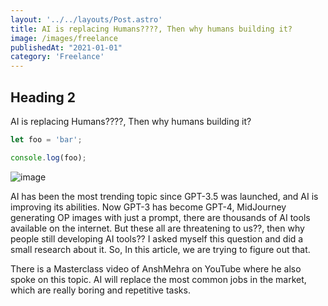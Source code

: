```yaml
---
layout: '../../layouts/Post.astro'
title: AI is replacing Humans????, Then why humans building it?
image: /images/freelance
publishedAt: "2021-01-01"
category: 'Freelance'
---
```


## Heading 2

AI is replacing Humans????, Then why humans building it?

```js
let foo = 'bar';

console.log(foo);
```

![image](https://unsplash.it/400/300)

AI has been the most trending topic since GPT-3.5 was launched, and AI is improving its abilities. Now GPT-3 has become GPT-4, MidJourney generating OP images with just a prompt, there are thousands of AI tools available on the internet. But these all are threatening to us??, then why people still developing AI tools?? I asked myself this question and did a small research about it. So, In this article, we are trying to figure out that.

There is a Masterclass video of AnshMehra on YouTube where he also spoke on this topic. AI will replace the most common jobs in the market, which are really boring and repetitive tasks.

